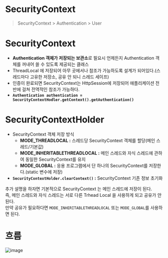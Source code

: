 SecurityContext
================
> SecurityContext > Authentication > User   

# SecurityContext 
* **Authentication 객체가 저장되는 보관소**로 필요시 언제든지 Authentication 객체를 꺼내어 쓸 수 있도록 제공되는 클래스   
* ThreadLocal 에 저장되어 아무 곳에서나 참조가 가능하도록 설계가 되어있다.(스레드마다 고유한 저장소, 공유 안 되니 스레드 세이프)           
* 인증이 완료되면 SecurityContext는 HttpSession에 저장되어 애플리케이션 전반에 걸쳐 전역적인 참조가 가능하다.        
* **`Authentication authentication = SecurityContextHodler.getContext().getAuthentication()`**   
 
# SecurityContextHolder      
* SecurityContext 객체 저장 방식       
    * **MODE_THREADLOCAL :** 스레드당 SecurityContext 객체를 할당(메인 스레드/기본값)          
    * **MODE_INHERITABLETHREADLOCAL :** 메인 스레드와 자식 스레드에 관하여 동일한 SecurityContext를 유지           
    * **MODE_GLOBAL :** 응용 프로그램에서 단 하나의 SecurityContext를 저장한다.(static 변수에 저장)            
* **`SecurityContextHolder.clearContext()` :** SecurityContext 기존 정보 초기화         
   
추가 설명을 하자면 기본적으로 SecurityContext 는 메인 스레드에 저장이 된다.      
즉, 메인 스레드와 자식 스레드는 서로 다른 Trhead Local 을 사용하게 되고 공유가 안된다.        
만약 공유가 필요하다면 `MODE_INHERITABLETHREADLOCAL` 또는 `MODE_GLOBAL`를 사용하면 된다.   
   
# 흐름 
   
![image](https://user-images.githubusercontent.com/50267433/129456262-7aa6f06d-1eba-4e8c-b18d-0bed497f3577.png)
    
